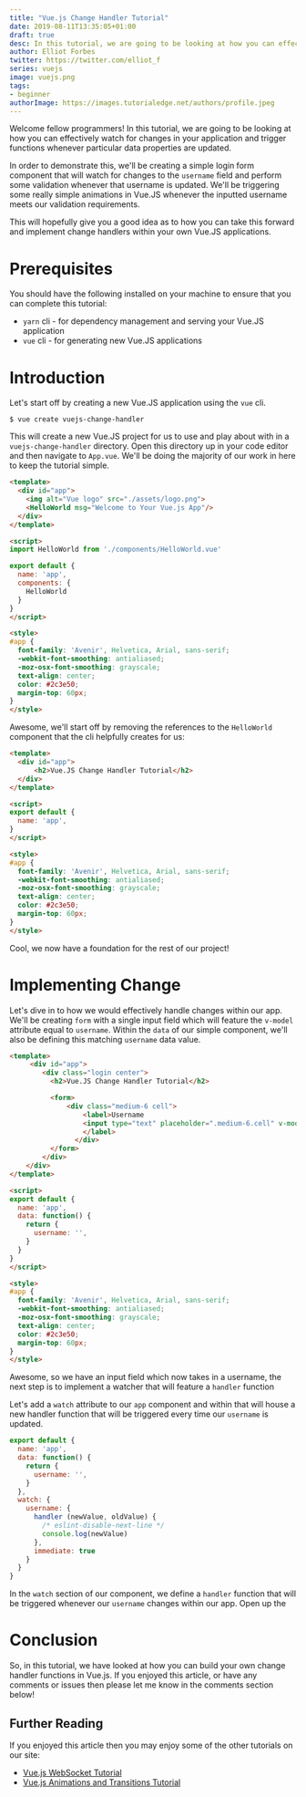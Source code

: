 ```yaml
---
title: "Vue.js Change Handler Tutorial"
date: 2019-08-11T13:35:05+01:00
draft: true
desc: In this tutorial, we are going to be looking at how you can effectively watch for changes within a Vue.JS applications.
author: Elliot Forbes
twitter: https://twitter.com/elliot_f
series: vuejs
image: vuejs.png
tags:
- beginner
authorImage: https://images.tutorialedge.net/authors/profile.jpeg
---
```


Welcome fellow programmers! In this tutorial, we are going to be looking at how you can effectively watch for changes in your application and trigger functions whenever particular data properties are updated. 

In order to demonstrate this, we'll be creating a simple login form component that will watch for changes to the `username` field and perform some validation whenever that username is updated. We'll be triggering some really simple animations in Vue.JS whenever the inputted username meets our validation requirements. 

This will hopefully give you a good idea as to how you can take this forward and implement change handlers within your own Vue.JS applications.

# Prerequisites

You should have the following installed on your machine to ensure that you can complete this tutorial:

* `yarn` cli - for dependency management and serving your Vue.JS application
* `vue` cli - for generating new Vue.JS applications

# Introduction

Let's start off by creating a new Vue.JS application using the `vue` cli. 

```output
$ vue create vuejs-change-handler
```

This will create a new Vue.JS project for us to use and play about with in a `vuejs-change-handler` directory. Open this directory up in your code editor and then navigate to `App.vue`. We'll be doing the majority of our work in here to keep the tutorial simple.

```html
<template>
  <div id="app">
    <img alt="Vue logo" src="./assets/logo.png">
    <HelloWorld msg="Welcome to Your Vue.js App"/>
  </div>
</template>

<script>
import HelloWorld from './components/HelloWorld.vue'

export default {
  name: 'app',
  components: {
    HelloWorld
  }
}
</script>

<style>
#app {
  font-family: 'Avenir', Helvetica, Arial, sans-serif;
  -webkit-font-smoothing: antialiased;
  -moz-osx-font-smoothing: grayscale;
  text-align: center;
  color: #2c3e50;
  margin-top: 60px;
}
</style>
```

Awesome, we'll start off by removing the references to the `HelloWorld` component that the cli helpfully creates for us:

```html
<template>
  <div id="app">
      <h2>Vue.JS Change Handler Tutorial</h2>
  </div>
</template>

<script>
export default {
  name: 'app',
}
</script>

<style>
#app {
  font-family: 'Avenir', Helvetica, Arial, sans-serif;
  -webkit-font-smoothing: antialiased;
  -moz-osx-font-smoothing: grayscale;
  text-align: center;
  color: #2c3e50;
  margin-top: 60px;
}
</style>
```

Cool, we now have a foundation for the rest of our project!

# Implementing Change

Let's dive in to how we would effectively handle changes within our app. We'll be creating `form` with a single input field which will feature the `v-model` attribute equal to `username`. Within the `data` of our simple component, we'll also be defining this matching `username` data value.

```html
<template>
     <div id="app">
        <div class="login center">
          <h2>Vue.JS Change Handler Tutorial</h2>

          <form>
              <div class="medium-6 cell">
                  <label>Username
                  <input type="text" placeholder=".medium-6.cell" v-model="username">
                  </label>
                </div>
          </form>
        </div>
    </div>
</template>

<script>
export default {
  name: 'app',
  data: function() {
    return {
      username: '',
    }
  }
}
</script>

<style>
#app {
  font-family: 'Avenir', Helvetica, Arial, sans-serif;
  -webkit-font-smoothing: antialiased;
  -moz-osx-font-smoothing: grayscale;
  text-align: center;
  color: #2c3e50;
  margin-top: 60px;
}
</style>

```

Awesome, so we have an input field which now takes in a username, the next step is to implement a watcher that will feature a `handler` function 

Let's add a `watch` attribute to our `app` component and within that will house a new handler function that will be triggered every time our `username` is updated. 

```js
export default {
  name: 'app',
  data: function() {
    return {
      username: '',
    }
  },
  watch: {
    username: {
      handler (newValue, oldValue) {
        /* eslint-disable-next-line */
        console.log(newValue) 
      },
      immediate: true
    }
  }
}
```

In the `watch` section of our component, we define a `handler` function that will be triggered whenever our `username` changes within our app. Open up the 

# Conclusion

So, in this tutorial, we have looked at how you can build your own change handler functions in Vue.js. If you enjoyed this article, or have any comments or issues then please let me know in the comments section below!

## Further Reading

If you enjoyed this article then you may enjoy some of the other tutorials on our site:

* [Vue.js WebSocket Tutorial](/javascript/vuejs/vuejs-websocket-tutorial/)
* [Vue.js Animations and Transitions Tutorial](/javascript/vuejs/vuejs-transitions-animations-tutorial/)